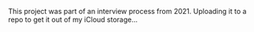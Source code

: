 This project was part of an interview process from 2021. Uploading it to a repo to get it out of my iCloud storage...

